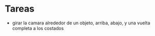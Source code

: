 # Tareas

- girar la camara alrededor de un objeto, arriba, abajo, y una vuelta completa a los costados
